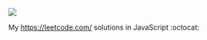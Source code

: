 ![](https://github.com/r1/LeetCode-Solutions/blob/master/img/logo.png)

My https://leetcode.com/ solutions in JavaScript :octocat:
